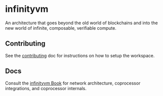 # infinityvm

An architecture that goes beyond the old world of blockchains and into the new world of infinite, composable, verifiable compute.

## Contributing

See the [contributing](./CONTRIBUTING.md) doc for instructions on how to setup the workspace.

## Docs

Consult the [infinityvm Book](./book) for network architecture, coprocessor integrations, and coprocessor internals.